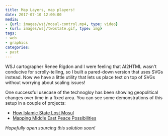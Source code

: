 ```yaml
---
title: Map Layers, map players!
date: 2017-07-10 12:00:00
media:
- {url: images/wsj/mosul-control.mp4, type: video}
- {url: images/wsj/twostate.gif, type: img}
tags:
- web
- graphics
categories:
- past
---
```


WSJ cartographer Renee Rigdon and I were feeling that AI2HTML wasn't conducive for scrolly-telling, so I built a pared-down version that uses SVGs instead. Now we have a little utility that lets us place text on top of SVGs without worrying about scaling issues! 

One successful usecase of the technogloy has been showing geopolitical changes over time in a fixed area. You can see some demonstrations of this setup in a couple of projects:

- [How Islamic State Lost Mosul](https://www.wsj.com/graphics/how-islamic-state-lost-mosul/)
- [Mapping Middle East Peace Possibilities](http://www.wsj.com/graphics/twostate/)

*Hopefully open sourcing this solution soon!*